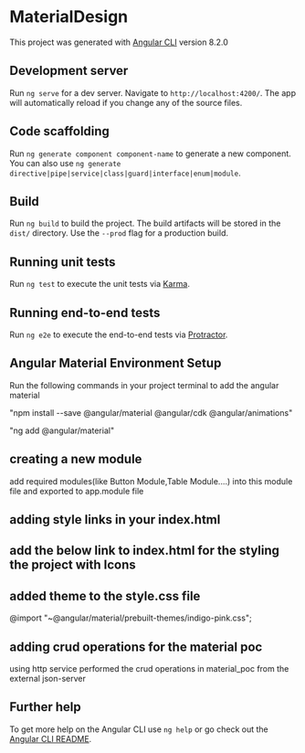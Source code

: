 # MaterialDesign

This project was generated with [Angular CLI](https://github.com/angular/angular-cli) version 8.2.0

## Development server

Run `ng serve` for a dev server. Navigate to `http://localhost:4200/`. The app will automatically reload if you change any of the source files.

## Code scaffolding

Run `ng generate component component-name` to generate a new component. You can also use `ng generate directive|pipe|service|class|guard|interface|enum|module`.

## Build

Run `ng build` to build the project. The build artifacts will be stored in the `dist/` directory. Use the `--prod` flag for a production build.

## Running unit tests

Run `ng test` to execute the unit tests via [Karma](https://karma-runner.github.io).

## Running end-to-end tests

Run `ng e2e` to execute the end-to-end tests via [Protractor](http://www.protractortest.org/).

## Angular Material Environment Setup

Run the following commands in your project terminal to add the angular material

"npm install --save @angular/material @angular/cdk @angular/animations"

"ng add @angular/material"


## creating a new module

add required modules(like Button Module,Table Module....) into this module file and exported to app.module file

## adding style links in your index.html

<link href="https://fonts.googleapis.com/css?family=Roboto:300,400,500&display=swap" rel="stylesheet">

## add the below link to index.html for the styling the project with Icons

 <link href="https://fonts.googleapis.com/icon?family=Material+Icons" rel="stylesheet">

## added theme to the style.css file

@import "~@angular/material/prebuilt-themes/indigo-pink.css";

## adding crud operations for the material poc

using http service performed the crud operations in material_poc from the external json-server

## Further help

To get more help on the Angular CLI use `ng help` or go check out the [Angular CLI README](https://github.com/angular/angular-cli/blob/master/README.md).
